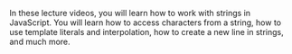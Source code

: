 In these lecture videos, you will learn how to work with strings in JavaScript. You will learn how to access characters from a string, how to use template literals and interpolation, how to create a new line in strings, and much more.